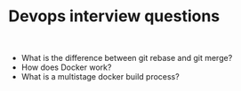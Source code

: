 # Devops interview questions

&nbsp;

 - What is the difference between git rebase and git merge?
 - How does Docker work?
 - What is a multistage docker build process?

&nbsp;
